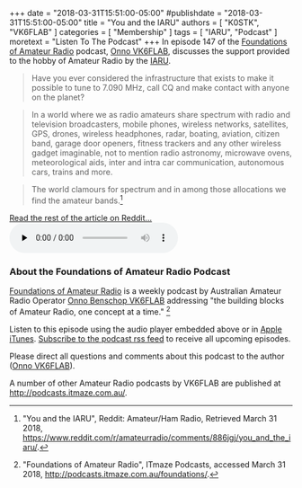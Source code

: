 +++
date = "2018-03-31T15:51:00-05:00"
#publishdate = "2018-03-31T15:51:00-05:00"
title = "You and the IARU"
authors = [ "K0STK", "VK6FLAB" ]
categories = [ "Membership" ]
tags = [ "IARU", "Podcast" ]
moretext = "Listen To The Podcast"
+++
In episode 147 of the 
[Foundations of Amateur Radio](http://podcasts.itmaze.com.au/foundations/)
podcast,
[Onno VK6FLAB](https://qrz.com/db/VK6FLAB/),
discusses the support provided to the hobby of Amateur Radio by the
[IARU](http://www.iaru.org/).

>Have you ever considered the infrastructure that exists to make it possible
>to tune to 7.090 MHz, call CQ and make contact with anyone on the planet?

>In a world where we as radio amateurs share spectrum with radio and
>television broadcasters, mobile phones, wireless networks, satellites, GPS,
>drones, wireless headphones, radar, boating, aviation, citizen band, garage
>door openers, fitness trackers and any other wireless gadget imaginable, not
>to mention radio astronomy, microwave ovens, meteorological aids, inter and
>intra car communication, autonomous cars, trains and more.

<!--more-->

>The world clamours for spectrum and in among those allocations we find the
>amateur bands.[^1]

[^1]: "You and the IARU", Reddit: Amateur/Ham Radio, Retrieved March 31 2018, https://www.reddit.com/r/amateurradio/comments/886jgj/you_and_the_iaru/.

<div class="read-more-link">
<span alt="Link" class="genericon genericon-external"></span>
<a href="https://www.reddit.com/r/amateurradio/comments/886jgj/you_and_the_iaru/">Read the rest of the article on Reddit...</a>
</div>

<div class="audio">
<audio controls preload="none">
<source src="http://podcasts.itmaze.com.au/foundations/20180401.foundations-of-amateur-radio.mp3" type="audio/mpeg">
<a target="_blank" href="http://podcasts.itmaze.com.au/foundations/20180401.foundations-of-amateur-radio.mp3"">Listen to this Episode</a>
</audio>


### About the Foundations of Amateur Radio Podcast

[Foundations of Amateur Radio](http://podcasts.itmaze.com.au/foundations/)
is a weekly podcast by Australian Amateur Radio Operator
[Onno Benschop VK6FLAB](https://qrz.com/db/VK6FLAB/)
addressing "the building blocks of Amateur Radio, one concept at a time." [^2]

[^2]: "Foundations of Amateur Radio", ITmaze Podcasts, accessed March 31 2018, http://podcasts.itmaze.com.au/foundations/.

Listen to this episode using the audio player embedded above or in
[Apple iTunes](https://itunes.apple.com/au/podcast/foundations-of-amateur-radio/id1052380039?mt=2).
[Subscribe to the podcast rss feed](http://podcasts.itmaze.com.au/foundations/feed.xml) to receive all upcoming episodes.

Please direct all questions and comments about this podcast to the author (<a href="mailto:onno@itmaze.com.au">Onno VK6FLAB</a>).

A number of other Amateur Radio podcasts by VK6FLAB are published at http://podcasts.itmaze.com.au/.

